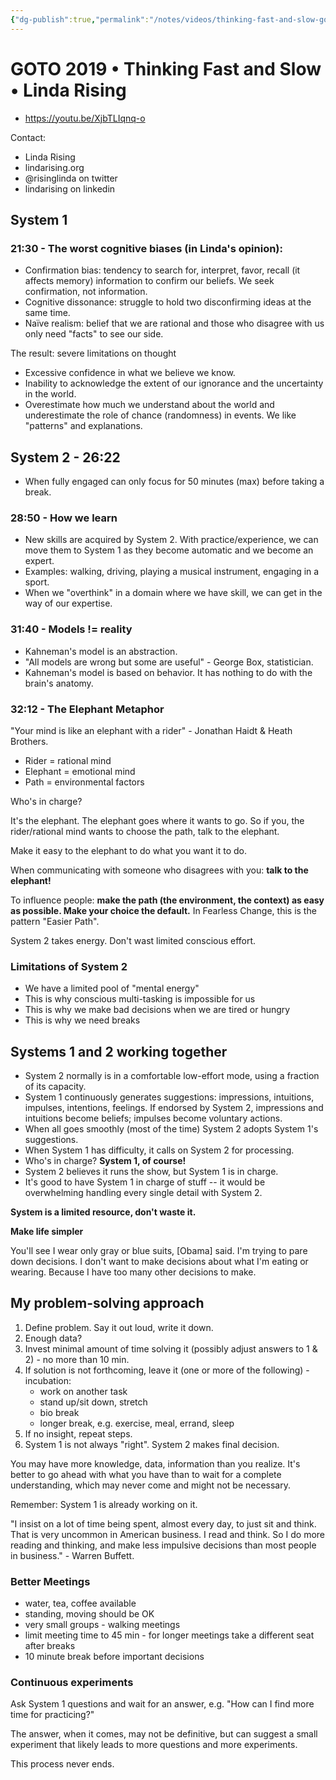 ```yaml
---
{"dg-publish":true,"permalink":"/notes/videos/thinking-fast-and-slow-goto-2019/","dgHomeLink":true,"dgPassFrontmatter":false}
---
```


# GOTO 2019 • Thinking Fast and Slow • Linda Rising

- <https://youtu.be/XjbTLIqnq-o>

Contact:

- Linda Rising
- lindarising.org
- @risinglinda on twitter
- lindarising on linkedin

## System 1

### 21:30 - The worst cognitive biases (in Linda's opinion):

- Confirmation bias: tendency to search for, interpret, favor, recall (it affects memory) information to confirm our beliefs. We seek confirmation, not information.
- Cognitive dissonance: struggle to hold two disconfirming ideas at the same time.
- Naïve realism: belief that we are rational and those who disagree with us only need "facts" to see our side.

The result: severe limitations on thought

- Excessive confidence in what we believe we know.
- Inability to acknowledge the extent of our ignorance and the uncertainty in the world.
- Overestimate how much we understand about the world and underestimate the role of chance (randomness) in events. We like "patterns" and explanations.


## System 2 - 26:22

- When fully engaged can only focus for 50 minutes (max) before taking a break.

### 28:50 - How we learn

- New skills are acquired by System 2. With practice/experience, we can move them to System 1 as they become automatic and we become an expert.
- Examples: walking, driving, playing a musical instrument, engaging in a sport.
- When we "overthink" in a domain where we have skill, we can get in the way of our expertise.


### 31:40 - Models != reality

- Kahneman's model is an abstraction.
- "All models are wrong but some are useful" - George Box, statistician.
- Kahneman's model is based on behavior. It has nothing to do with the brain's anatomy.

### 32:12 - The Elephant Metaphor

"Your mind is like an elephant with a rider" - Jonathan Haidt & Heath Brothers.

- Rider = rational mind
- Elephant = emotional mind
- Path = environmental factors

Who's in charge?

It's the elephant. The elephant goes where it wants to go. So if you, the rider/rational mind wants to choose the path, talk to the elephant.

Make it easy to the elephant to do what you want it to do.

When communicating with someone who disagrees with you: **talk to the elephant!**

To influence people: **make the path (the environment, the context) as easy as possible. Make your choice the default.** In Fearless Change, this is the pattern "Easier Path".

System 2 takes energy. Don't wast limited conscious effort.

### Limitations of System 2

- We have a limited pool of "mental energy"
- This is why conscious multi-tasking is impossible for us
- This is why we make bad decisions when we are tired or hungry
- This is why we need breaks


## Systems 1 and 2 working together

- System 2 normally is in a comfortable low-effort mode, using a fraction of its capacity.
- System 1 continuously generates suggestions: impressions, intuitions, impulses, intentions, feelings. If endorsed by System 2, impressions and intuitions become beliefs; impulses become voluntary actions.
- When all goes smoothly (most of the time) System 2 adopts System 1's suggestions.
- When System 1 has difficulty, it calls on System 2 for processing.
- Who's in charge? **System 1, of course!**
- System 2 believes it runs the show, but System 1 is in charge.
- It's good to have System 1 in charge of stuff -- it would be overwhelming handling every single detail with System 2.

__**System is a limited resource, don't waste it.**__


**Make life simpler**

You'll see I wear only gray or blue suits, [Obama] said. I'm trying to pare down decisions. I don't want to make decisions about what I'm eating or wearing. Because I have too many other decisions to make.


## My problem-solving approach

1. Define problem. Say it out loud, write it down.
2. Enough data?
3. Invest minimal amount of time solving it (possibly adjust answers to 1 & 2) - no more than 10 min.
4. If solution is not forthcoming, leave it (one or more of the following) - incubation:
    - work on another task
    - stand up/sit down, stretch
    - bio break
    - longer break, e.g. exercise, meal, errand, sleep
5. If no insight, repeat steps.
6. System 1 is not always "right". System 2 makes final decision.

You may have more knowledge, data, information than you realize. It's better to go ahead with what you have than to wait for a complete understanding, which may never come and might not be necessary.

Remember: System 1 is already working on it.

"I insist on a lot of time being spent, almost every day, to just sit and think. That is very uncommon in American business. I read and think. So I do more reading and thinking, and make less impulsive decisions than most people in business." - Warren Buffett.


### Better Meetings

- water, tea, coffee available
- standing, moving should be OK
- very small groups - walking meetings
- limit meeting time to 45 min - for longer meetings take a different seat after breaks
- 10 minute break before important decisions


### Continuous experiments

Ask System 1 questions and wait for an answer, e.g. "How can I find more time for practicing?"

The answer, when it comes, may not be definitive, but can suggest a small experiment that likely leads to more questions and more experiments.

This process never ends.




